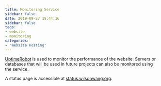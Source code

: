 ```yaml
---
title: Monitoring Service
sidebar: false
date: 2019-09-27 19:44:16
sidebar: false
tags:
- website
- monitoring
categories:
- "Website Hosting"
---
```


[UptimeRobot](https://uptimerobot.com/) is used to monitor the performance of the website. Servers or databases that will be used in future projects can also be monitored using the service.

A status page is accessible at [status.wilsonwang.org](https://status.wilsonwang.org).
